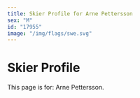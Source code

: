 ```yaml
---
title: Skier Profile for Arne Pettersson
sex: "M"
id: "17955"
image: "/img/flags/swe.svg" 
---
```


# Skier Profile

This page is for: Arne Pettersson.
    